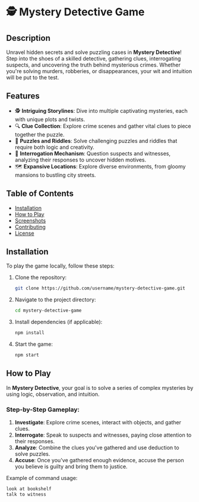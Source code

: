# 🕵️ Mystery Detective Game

## Description
Unravel hidden secrets and solve puzzling cases in **Mystery Detective**! Step into the shoes of a skilled detective, gathering clues, interrogating suspects, and uncovering the truth behind mysterious crimes. Whether you're solving murders, robberies, or disappearances, your wit and intuition will be put to the test.

## Features
- 🕵️ **Intriguing Storylines**: Dive into multiple captivating mysteries, each with unique plots and twists.
- 🔍 **Clue Collection**: Explore crime scenes and gather vital clues to piece together the puzzle.
- 🧠 **Puzzles and Riddles**: Solve challenging puzzles and riddles that require both logic and creativity.
- 👥 **Interrogation Mechanism**: Question suspects and witnesses, analyzing their responses to uncover hidden motives.
- 🗺️ **Expansive Locations**: Explore diverse environments, from gloomy mansions to bustling city streets.

## Table of Contents
- [Installation](#installation)
- [How to Play](#how-to-play)
- [Screenshots](#screenshots)
- [Contributing](#contributing)
- [License](#license)

## Installation
To play the game locally, follow these steps:

1. Clone the repository:
    ```bash
    git clone https://github.com/username/mystery-detective-game.git
    ```

2. Navigate to the project directory:
    ```bash
    cd mystery-detective-game
    ```

3. Install dependencies (if applicable):
    ```bash
    npm install
    ```

4. Start the game:
    ```bash
    npm start
    ```

## How to Play
In **Mystery Detective**, your goal is to solve a series of complex mysteries by using logic, observation, and intuition.

### Step-by-Step Gameplay:
1. **Investigate**: Explore crime scenes, interact with objects, and gather clues.
2. **Interrogate**: Speak to suspects and witnesses, paying close attention to their responses.
3. **Analyze**: Combine the clues you've gathered and use deduction to solve puzzles.
4. **Accuse**: Once you've gathered enough evidence, accuse the person you believe is guilty and bring them to justice.

Example of command usage:
```bash
look at bookshelf
talk to witness

